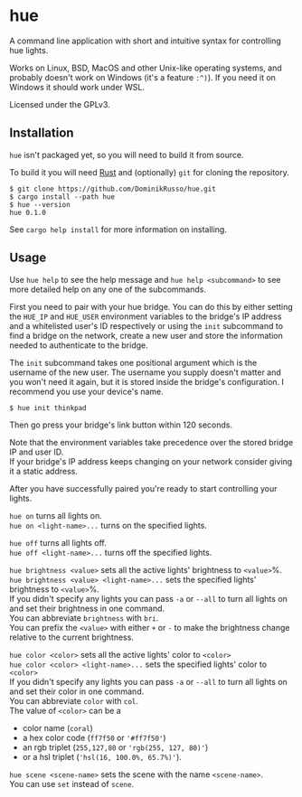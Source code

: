 # hue

A command line application with short and intuitive syntax for controlling hue lights.

Works on Linux, BSD, MacOS and other Unix-like operating systems, and probably doesn't work on Windows (it's a feature `:^)`).
If you need it on Windows it should work under WSL.

Licensed under the GPLv3.


## Installation

`hue` isn't packaged yet, so you will need to build it from source.

To build it you will need [Rust](https://www.rust-lang.org/tools/install) and (optionally) `git` for cloning the repository.

```
$ git clone https://github.com/DominikRusso/hue.git
$ cargo install --path hue
$ hue --version
hue 0.1.0
```

See `cargo help install` for more information on installing.


## Usage

Use `hue help` to see the help message and `hue help <subcommand>` to see more detailed help on any one of the subcommands.

First you need to pair with your hue bridge.
You can do this by either setting the `HUE_IP` and `HUE_USER` environment variables to the bridge's IP address and a whitelisted user's ID respectively or using the `init` subcommand to find a bridge on the network, create a new user and store the information needed to authenticate to the bridge.

The `init` subcommand takes one positional argument which is the username of the new user.
The username you supply doesn't matter and you won't need it again, but it is stored inside the bridge's configuration.
I recommend you use your device's name.
```
$ hue init thinkpad
```
Then go press your bridge's link button within 120 seconds.

Note that the environment variables take precedence over the stored bridge IP and user ID. \
If your bridge's IP address keeps changing on your network consider giving it a static address.

After you have successfully paired you're ready to start controlling your lights.

`hue on` turns all lights on. \
`hue on <light-name>...` turns on the specified lights.

`hue off` turns all lights off. \
`hue off <light-name>...` turns off the specified lights.

`hue brightness <value>` sets all the active lights' brightness to `<value>`%. \
`hue brightness <value> <light-name>...` sets the specified lights' brightness to `<value>`%. \
If you didn't specify any lights you can pass `-a` or `--all` to turn all lights on and set their brightness in one command. \
You can abbreviate `brightness` with `bri`. \
You can prefix the `<value>` with either `+` or `-` to make the brightness change relative to the current brightness.

`hue color <color>` sets all the active lights' color to `<color>` \
`hue color <color> <light-name>...` sets the specified lights' color to `<color>` \
If you didn't specify any lights you can pass `-a` or `--all` to turn all lights on and set their color in one command. \
You can abbreviate `color` with `col`. \
The value of `<color>` can be a
* color name (`coral`)
* a hex color code (`ff7f50` or `'#ff7f50'`)
* an rgb triplet (`255,127,80` or `'rgb(255, 127, 80)'`)
* or a hsl triplet (`'hsl(16, 100.0%, 65.7%)'`).

`hue scene <scene-name>` sets the scene with the name `<scene-name>`. \
You can use `set` instead of `scene`.
